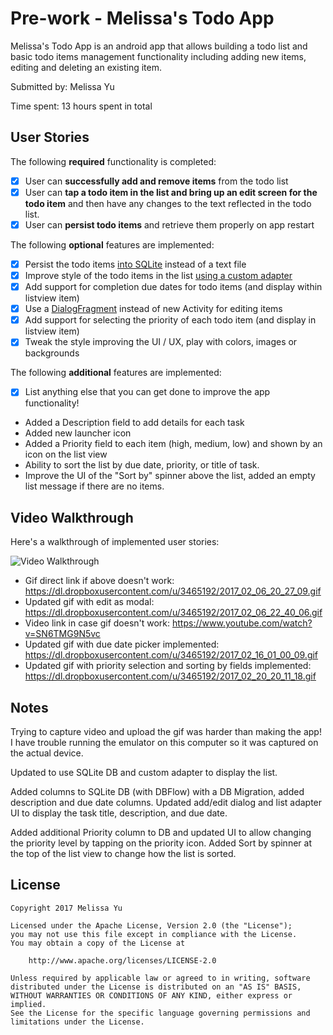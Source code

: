 # Pre-work - Melissa's Todo App

Melissa's Todo App is an android app that allows building a todo list and basic todo items management functionality including adding new items, editing and deleting an existing item.

Submitted by: Melissa Yu

Time spent: 13 hours spent in total

## User Stories

The following **required** functionality is completed:

* [x] User can **successfully add and remove items** from the todo list
* [x] User can **tap a todo item in the list and bring up an edit screen for the todo item** and then have any changes to the text reflected in the todo list.
* [x] User can **persist todo items** and retrieve them properly on app restart

The following **optional** features are implemented:

* [x] Persist the todo items [into SQLite](http://guides.codepath.com/android/Persisting-Data-to-the-Device#sqlite) instead of a text file
* [x] Improve style of the todo items in the list [using a custom adapter](http://guides.codepath.com/android/Using-an-ArrayAdapter-with-ListView)
* [x] Add support for completion due dates for todo items (and display within listview item)
* [x] Use a [DialogFragment](http://guides.codepath.com/android/Using-DialogFragment) instead of new Activity for editing items
* [x] Add support for selecting the priority of each todo item (and display in listview item)
* [x] Tweak the style improving the UI / UX, play with colors, images or backgrounds

The following **additional** features are implemented:

* [x] List anything else that you can get done to improve the app functionality!
* Added a Description field to add details for each task
* Added new launcher icon
* Added a Priority field to each item (high, medium, low) and shown by an icon on the list view
* Ability to sort the list by due date, priority, or title of task.
* Improve the UI of the "Sort by" spinner above the list, added an empty list message if there are no items.

## Video Walkthrough 

Here's a walkthrough of implemented user stories:

<img src='https://dl.dropboxusercontent.com/u/3465192/2017_02_20_20_11_18.gif' title='Video Walkthrough' width='' alt='Video Walkthrough' />

* Gif direct link if above doesn't work: https://dl.dropboxusercontent.com/u/3465192/2017_02_06_20_27_09.gif
* Updated gif with edit as modal: https://dl.dropboxusercontent.com/u/3465192/2017_02_06_22_40_06.gif
* Video link in case gif doesn't work: https://www.youtube.com/watch?v=SN6TMG9N5vc
* Updated gif with due date picker implemented: https://dl.dropboxusercontent.com/u/3465192/2017_02_16_01_00_09.gif
* Updated gif with priority selection and sorting by fields implemented: https://dl.dropboxusercontent.com/u/3465192/2017_02_20_20_11_18.gif

## Notes

Trying to capture video and upload the gif was harder than making the app! I have trouble running the emulator on this computer so it was captured on the actual device.

Updated to use SQLite DB and custom adapter to display the list.

Added columns to SQLite DB (with DBFlow) with a DB Migration, added description and due date columns. Updated add/edit dialog and list adapter UI to display the task title, description, and due date.

Added additional Priority column to DB and updated UI to allow changing the priority level by tapping on the priority icon. Added Sort by spinner at the top of the list view to change how the list is sorted.

## License

    Copyright 2017 Melissa Yu

    Licensed under the Apache License, Version 2.0 (the "License");
    you may not use this file except in compliance with the License.
    You may obtain a copy of the License at

        http://www.apache.org/licenses/LICENSE-2.0

    Unless required by applicable law or agreed to in writing, software
    distributed under the License is distributed on an "AS IS" BASIS,
    WITHOUT WARRANTIES OR CONDITIONS OF ANY KIND, either express or implied.
    See the License for the specific language governing permissions and
    limitations under the License.
